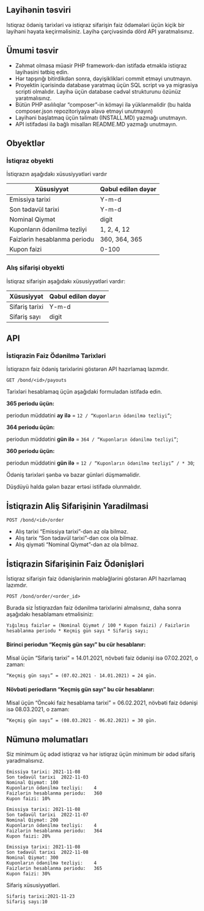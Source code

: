 ## Layihənin təsviri
Istiqraz ödəniş tarixləri və istiqraz sifarişin faiz ödəmələri üçün kiçik bir layihəni həyata keçirməlisiniz. Layihə çərçivəsində dörd API yaratmalısınız.

## Ümumi təsvir
- Zəhmət olmasa müasir PHP framework-dən istifadə etməklə istiqraz layihəsini tətbiq edin.
- Hər tapşırığı bitirdikdən sonra, dəyişiklikləri commit etməyi unutmayın.
- Proyektin içərisində database yaratmaq üçün SQL script və ya migrasiya scripti olmalıdır. Layihə üçün database cədvəl strukturunu özünüz yaratmalısınız.
- Bütün PHP asılılıqlar “composer”-in köməyi ilə yüklənməlidir (bu halda composer.json repozitoriyaya əlavə etməyi unutmayın)
- Layihəni başlatmaq üçün təlimatı (INSTALL.MD) yazmağı unutmayın.
- API istifadəsi ilə bağlı misalları README.MD yazmağı unutmayın.


## Obyektlər
### İstiqraz obyekti
İstiqrazın aşağıdakı xüsusiyyətləri vardır

Xüsusiyyət | Qəbul edilən dəyər
-- | --
Emissiya tarixi | Y-m-d
Son tədavül tarixi | Y-m-d
Nominal Qiymət | digit
Kuponların ödənilmə tezliyi | 1, 2, 4, 12
Faizlərin hesablanma periodu | 360, 364, 365
Kupon faizi | 0-100

### Alış sifarişi obyekti
İstiqraz sifarişin aşağıdakı xüsusiyyətləri vardır: 

Xüsusiyyət | Qəbul edilən dəyər
-- | --
Sifariş tarixi | Y-m-d
Sifariş sayı | digit

## API
 
### İstiqrazin Faiz Ödənilmə Tarixləri
İstiqrazın faiz ödəniş tarixlərini göstərən API hazırlamaq lazımdır.

`GET /bond/<id>/payouts`

Tarixləri hesablamaq üçün aşağıdaki formuladan istifadə edin.

**365 periodu üçün:**

periodun müddətini **ay ilə** = `12 / “Kuponların ödənilmə tezliyi”`;

**364 periodu üçün:**

periodun müddətini **gün ilə** = `364 / “Kuponların ödənilmə tezliyi”`;

**360 periodu üçün:**

periodun müddətini **gün ilə** = `12 / “Kuponların ödənilmə tezliyi” / * 30`;

Ödəniş tarixləri şənbə və bazar günləri düşməməlidir. 

Düşdüyü halda gələn bazar ertəsi istifadə olunmalıdır.

## İstiqrazin Aliş Sifarişinin Yaradilmasi

`POST /bond/<id>/order`

- Alış tarixi “Emissiya tarixi”-dən  az ola bilməz.
- Alış tarix “Son tədavül tarixi”-dən cox ola bilməz.
- Alış qiyməti “Nominal Qiymət”-dən az ola bilməz.

## İstiqrazin Sifarişinin Faiz Ödənişləri
İstiqraz sifarişin faiz ödənişlərinin məbləğlərini göstərən API hazırlamaq lazımdır.

`POST /bond/order/<order_id>`

Burada siz İstiqrazdan faiz ödənilmə tarixlərini almalısınız, daha sonra aşağıdakı hesablamanı etməlisiniz: 

`Yığılmış faizlər = (Nominal Qiymət / 100 * Kupon faizi) / Faizlərin hesablanma periodu * Keçmiş gün sayı * Sifariş sayı;`


#### Birinci periodun “Keçmiş gün sayı”  bu cür hesablanır:

Misal üçün “Sifariş tarixi”  = 14.01.2021, növbəti faiz ödənişi isə 07.02.2021, o zaman:

`“Keçmiş gün sayı” = (07.02.2021 - 14.01.2021) = 24 gün.`

#### Növbəti periodların  “Keçmiş gün sayı” bu cür hesablanır:

Misal üçün “Öncəki faiz hesablama tarixi”  = 06.02.2021, növbəti faiz ödənişi isə 08.03.2021, o zaman:

`“Keçmiş gün sayı” = (08.03.2021 - 06.02.2021) = 30 gün.`

## Nümunə məlumatları

Siz minimum üç ədəd istiqraz və hər istiqraz üçün minimum bir ədəd sifariş yaradmalısınız.

```
Emissiya tarixi: 2021-11-08
Son tədavül tarixi	2022-11-03
Nominal Qiymət: 100
Kuponların ödənilmə tezliyi:	4
Faizlərin hesablanma periodu:	360
Kupon faizi: 10%
```

```
Emissiya tarixi: 2021-11-08
Son tədavül tarixi	2022-11-07
Nominal Qiymət: 200
Kuponların ödənilmə tezliyi:	4
Faizlərin hesablanma periodu:	364
Kupon faizi: 20%
```

```
Emissiya tarixi: 2021-11-08
Son tədavül tarixi	2022-11-08
Nominal Qiymət: 300
Kuponların ödənilmə tezliyi:	4
Faizlərin hesablanma periodu:	365
Kupon faizi: 30%
```

Sifariş xüsusiyyətləri.
```
Sifariş tarixi:2021-11-23
Sifariş sayı:10
```



